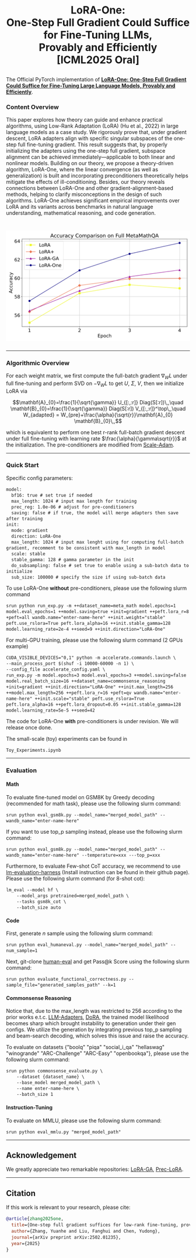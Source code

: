 <h1 align="center">
    <p> LoRA-One: <br> One-Step Full Gradient Could Suffice for Fine-Tuning LLMs, <br> Provably and Efficiently <br> [ICML2025 Oral]</p>
</h1>

The Official PyTorch implementation of [**LoRA-One: One-Step Full Gradient Could Suffice for Fine-Tuning Large Language Models, Provably and Efficiently**](https://arxiv.org/abs/2502.01235).

### Content Overview

This paper explores how theory can guide and enhance practical algorithms, using Low-Rank Adaptation (LoRA) (Hu et al., 2022) in large language models as a case study. We rigorously prove that, under gradient descent, LoRA adapters align with specific singular subspaces of the one-step full fine-tuning gradient. This result suggests that, by properly initializing the adapters using the one-step full gradient, subspace alignment can be achieved immediately—applicable to both linear and nonlinear models. Building on our theory, we propose a theory-driven algorithm, LoRA-One, where the linear convergence (as well as generalization) is built and incorporating preconditioners theoretically helps mitigate the effects of ill-conditioning. Besides, our theory reveals connections between LoRA-One and other gradient-alignment-based methods, helping to clarify misconceptions in the design of such algorithms. LoRA-One achieves significant empirical improvements over LoRA and its variants across benchmarks in natural language understanding, mathematical reasoning, and code generation.
<h1 align="center"> 
    <img src="./img/accuracy_vs_epoch-1.png" width="600">
</h1>

---
### Algorithmic Overview

For each weight matrix, we first compute the full-batch gradient $\nabla_{W} L$ under full fine-tuning and perform SVD on $-\nabla_{W} L$ to get $U$, $\Sigma$, $V$, then we initialize LoRA via
```math
\mathbf{A}_{0}=\frac{1}{\sqrt{\gamma}} U_{[:,:r]} Diag(S[:r])\,,\quad \mathbf{B}_{0}=\frac{1}{\sqrt{\gamma}} Diag(S[:r]) V_{[:,:r]}^\top\,,\quad W_{adapted} = W_{pre}+\frac{\alpha}{\sqrt{r}}\mathbf{A}_{0} \mathbf{B}_{0}\,,
```
which is equivalent to perform one best r-rank full-batch gradient descent under full fine-tuning with learning rate $\frac{\alpha}{\gamma\sqrt{r}}$ at the initialization. The pre-conditioners are modified from [Scale-Adam](https://github.com/pilancilab/Riemannian_Preconditioned_LoRA.git).

---
### Quick Start

Specific config parameters:
```
model:
  bf16: true # set true if needed
  max_length: 1024 # input max length for training
  prec_reg: 1.0e-06 # adjust for pre-conditioners
  saving: false # if true, the model will merge adapters then save after training
init:
  mode: gradient
  direction: LoRA-One
  max_length: 1024 # input max lenght using for computing full-batch gradient, recomment to be consistent with max_length in model
  scale: stable
  stable_gamma: 128 # gamma parameter in the init
  do_subsampling: false # set true to enable using a sub-batch data to initialize
  sub_size: 100000 # specify the size if using sub-batch data
```

To use LoRA-One **without** pre-conditioners, please use the following slurm command
```
srun python run_exp.py -m ++dataset_name=meta_math model.epochs=1 model.eval_epochs=1 ++model.saving=true +init=gradient ++peft.lora_r=8 +peft=all wandb.name="enter-name-here" ++init.weight="stable" peft.use_rslora=True peft.lora_alpha=16 ++init.stable_gamma=128 model.learning_rate=2e-4 ++seed=9 ++init.direction="LoRA-One"
```

For multi-GPU training, please use the following slurm command (2 GPUs example)
```
CUDA_VISIBLE_DEVICES="0,1" python -m accelerate.commands.launch \
--main_process_port $(shuf -i 10000-60000 -n 1) \
--config_file accelerate_config.yaml \
run_exp.py -m model.epochs=3 model.eval_epochs=3 ++model.saving=false model.real_batch_size=16 ++dataset_name=commonsense_reasoning +init=gradient ++init.direction="LoRA-One" ++init.max_length=256 ++model.max_length=256 ++peft.lora_r=16 +peft=qv wandb.name="enter-name-here" ++init.scale="stable" peft.use_rslora=True peft.lora_alpha=16 ++peft.lora_dropout=0.05 ++init.stable_gamma=128 model.learning_rate=5e-5 ++seed=42
```

The code for LoRA-One **with** pre-conditioners is under revision. We will release once done.

The small-scale (toy) experiments can be found in
```
Toy_Experiments.ipynb
```
---
### Evaluation

#### Math
To evaluate fine-tuned model on GSM8K by Greedy decoding (recommended for math task), please use the following slurm command:
```
srun python eval_gsm8k.py --model_name="merged_model_path" --wandb_name="enter-name-here"
```
If you want to use top_p sampling instead, please use the following slurm command:
```
srun python eval_gsm8k.py --model_name="merged_model_path" --wandb_name="enter-name-here" --temperature=xxx ---top_p=xxx
```

Furthermore, to evaluate Few-shot CoT accuracy, we recommend to use [lm-evaluation-harness](https://github.com/EleutherAI/lm-evaluation-harness.git) (Install instruction can be found in their github page). Please use the following slurm command (for 8-shot cot):
```
lm_eval --model hf \
    --model_args pretrained=merged_model_path \
    --tasks gsm8k_cot \
    --batch_size auto
```

#### Code
First, generate $n$ sample using the following slurm command:
```
srun python eval_humaneval.py --model_name="merged_model_path" --num_sample=1
```
Next, git-clone [human-eval](https://github.com/openai/human-eval.git) and get Pass@k Score using the following slurm command:
```
srun python evaluate_functional_correctness.py --sample_file="generated_samples_path" --k=1
```

#### Commonsense Reasoning
Notice that, due to the max_length was restricted to 256 according to the prior works e.t.c. [LLM-Adapters](https://github.com/AGI-Edgerunners/LLM-Adapters.git), [DoRA](https://github.com/NVlabs/DoRA.git), the trained model likelihood becomes sharp which brought instability to generation under their gen configs. We utilize the generation by integrating previous top_p sampling and beam-search decoding, which solves this issue and raise the accuracy.

To evaluate on datasets {"boolq" "piqa" "social_i_qa" "hellaswag" "winogrande" "ARC-Challenge" "ARC-Easy" "openbookqa"}, please use the following slurm command:
```
srun python commonsense_evaluate.py \
    --dataset {dataset_name} \
    --base_model merged_model_path \
    --name enter-name-here \
    --batch_size 1
```

#### Instruction-Tuning
To evaluate on MMLU, please use the following slurm command:
```
srun python eval_mmlu.py "merged_model_path"
```

---
## Acknowledgement
We greatly appreciate two remarkable repositories: [LoRA-GA](https://github.com/Outsider565/LoRA-GA.git), [Prec-LoRA](https://github.com/pilancilab/Riemannian_Preconditioned_LoRA.git).

---

## Citation

If this work is relevant to your research, please cite:

```bibtex
@article{zhang2025one,
  title={One-step full gradient suffices for low-rank fine-tuning, provably and efficiently},
  author={Zhang, Yuanhe and Liu, Fanghui and Chen, Yudong},
  journal={arXiv preprint arXiv:2502.01235},
  year={2025}
}
```

